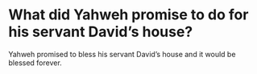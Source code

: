 # What did Yahweh promise to do for his servant David’s house?

Yahweh promised to bless his servant David’s house and it would be blessed forever.
